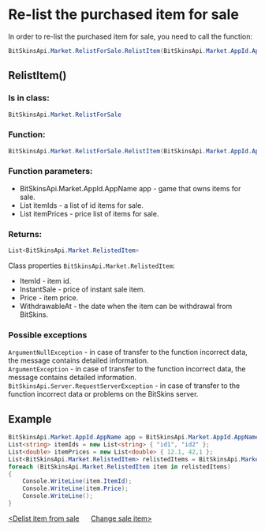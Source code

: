 ﻿# Re-list the purchased item for sale

In order to re-list the purchased item for sale, you need to call the function:

```csharp
BitSkinsApi.Market.RelistForSale.RelistItem(BitSkinsApi.Market.AppId.AppName app, List<string> itemIds, List<double> itemPrices);
```

## RelistItem()

### Is in class:

```csharp
BitSkinsApi.Market.RelistForSale
```

### Function:

```csharp
BitSkinsApi.Market.RelistForSale.RelistItem(BitSkinsApi.Market.AppId.AppName app, List<string> itemIds, List<double> itemPrices);
```

### Function parameters:

* BitSkinsApi.Market.AppId.AppName app - game that owns items for sale.
* List<string> itemIds - a list of id items for sale.
* List<double> itemPrices - price list of items for sale.

### Returns:

```csharp
List<BitSkinsApi.Market.RelistedItem>
```

Class properties ```BitSkinsApi.Market.RelistedItem```:
* ItemId - item id.
* InstantSale - price of instant sale item.
* Price - item price.
* WithdrawableAt - the date when the item can be withdrawal from BitSkins.

### Possible exceptions
```ArgumentNullException``` - in case of transfer to the function incorrect data, the message contains detailed information.
\
```ArgumentException``` - in case of transfer to the function incorrect data, the message contains detailed information.
\
```BitSkinsApi.Server.RequestServerException``` - in case of transfer to the function incorrect data or problems on the BitSkins server.

## Example

```csharp
BitSkinsApi.Market.AppId.AppName app = BitSkinsApi.Market.AppId.AppName.CounterStrikGlobalOffensive;
List<string> itemIds = new List<string> { "id1", "id2" };
List<double> itemPrices = new List<double> { 12.1, 42,1 };
List<BitSkinsApi.Market.RelistedItem> relistedItems = BitSkinsApi.Market.RelistForSale.RelistItem(app, itemIds, itemPrices);
foreach (BitSkinsApi.Market.RelistedItem item in relistedItems)
{
    Console.WriteLine(item.ItemId);
    Console.WriteLine(item.Price);
    Console.WriteLine();
}
```

[<Delist item from sale](https://github.com/dmitrydnl/BitSkinsApi/blob/master/docs/eng/market/delist_item.md) &nbsp;&nbsp;&nbsp;&nbsp; [Change sale item>](https://github.com/dmitrydnl/BitSkinsApi/blob/master/docs/eng/market/modify_sale.md)